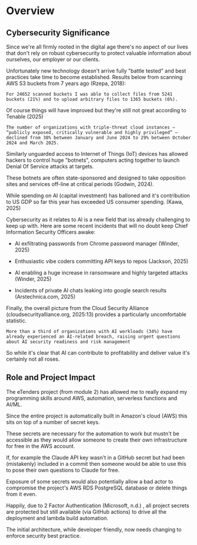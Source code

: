 # Overview <!-- 500 words -->

## Cybersecurity Significance

Since we're all firmly rooted in the digital age there's no aspect of our lives that don't rely on robust cybersecurity to protect valuable information about ourselves, our employer or our clients. 

Unfortunately new technology doesn't arrive fully "battle tested" and best practices take time to become established. Results below from scanning AWS S3 buckets from 7 years ago (Rzepa, 2018): 

```text
For 24652 scanned buckets I was able to collect files from 5241 buckets (21%) and to upload arbitrary files to 1365 buckets (6%). 
```

Of course things will have improved but they're still not great according to Tenable (2025)

```text
The number of organizations with triple-threat cloud instances — “publicly exposed, critically vulnerable and highly privileged” — declined from 38% between January and June 2024 to 29% between October 2024 and March 2025.
```

Similarly unguarded access to Internet of Things (IoT) devices has allowed hackers to control huge "botnets", computers acting together to launch Denial Of Service attacks at targets. 

These botnets are often state-sponsored and designed to take opposition sites and services off-line at critical periods (Godwin, 2024).

While spending on AI (capital investment) has balloned and it's contribution to US GDP so far this year has exceeded US consumer spending. (Kawa, 2025)

Cybersecurity as it relates to AI is a new field that iss already challenging to keep up with. Here are some recent incidents that will no doubt keep Chief Information Security Officers awake: 

* AI exfiltrating passwords from Chrome password manager (Winder, 2025)

* Enthusiastic vibe coders committing API keys to repos (Jackson, 2025)

* AI enabling a huge increase in ransomware and highly targeted attacks (Winder, 2025)
* Incidents of private AI chats leaking into google search results (Arstechnica.com, 2025) 

Finally, the overall picture from the Cloud Security Alliance (cloudsecurityalliance.org, 2025:13) provides a particularly uncomfortable statistic.

```text
More than a third of organizations with AI workloads (34%) have already experienced an AI-related breach, raising urgent questions about AI security readiness and risk management
```

So while it's clear that AI can contribute to profitability and deliver value it's certainly not all roses.
<!--
Emphasize the strategic importance of cybersecurity in addressing the business implications of emerging technologies like cloud computing, IoT and AI. 

Highlight how these technologies, while enhancing capabilities, also introduce new vulnerabilities
-->

## Role and Project Impact

The eTenders project (from module 2) has allowed me to really expand my programming skills around AWS, automation, serverless functions and AI/ML.

Since the entire project is automatically built in Amazon's cloud (AWS) this sits on top of a number of secret keys.

These secrets are necessary for the automation to work but mustn't be accessible as they would allow someone to create their own infrastructure for free in the AWS account. 

If, for example the Claude API key wasn't in a GitHub secret but had been (mistakenly) included in a commit then someone would be able to use this to pose their own questions to Claude for free.

Exposure of some secrets would also potentially allow a bad actor to compromise the project's AWS RDS PostgreSQL database or delete things from it even.

Happily, due to 2 Factor Authentication (Microsoft, n.d.) , all project secrets are protected but still available (via GitHub actions) to drive all the deployment and lambda build automation.

The initial architecture, while developer friendly, now needs changing to enforce security best practice.

<!--
Outline your responsibilities in managing network security and describe this project's alignment with your professional growth. 

Stress the importance of enhancing security to prevent cyber threats and maintain organizational integrity.
-->
